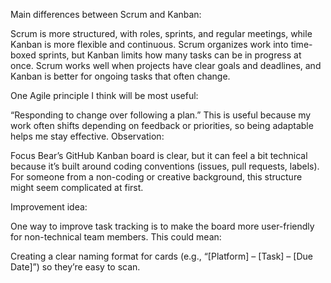 Main differences between Scrum and Kanban:

Scrum is more structured, with roles, sprints, and regular meetings, while Kanban is more flexible and continuous. Scrum organizes work into time-boxed sprints, but Kanban limits how many tasks can be in progress at once. Scrum works well when projects have clear goals and deadlines, and Kanban is better for ongoing tasks that often change.

One Agile principle I think will be most useful:

“Responding to change over following a plan.” This is useful because my work often shifts depending on feedback or priorities, so being adaptable helps me stay effective.
Observation:

Focus Bear’s GitHub Kanban board is clear, but it can feel a bit technical because it’s built around coding conventions (issues, pull requests, labels). For someone from a non-coding or creative background, this structure might seem complicated at first.

Improvement idea:

One way to improve task tracking is to make the board more user-friendly for non-technical team members. This could mean:

Creating a clear naming format for cards (e.g., “[Platform] – [Task] – [Due Date]”) so they’re easy to scan.
